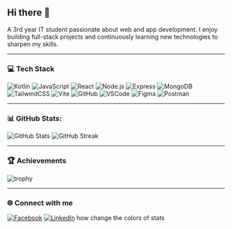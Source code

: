 ## Hi there 👋  
A 3rd year IT student passionate about web and app development.
I enjoy building full-stack projects and continuously learning new technologies to sharpen my skills.  

---

### 💻 Tech Stack
![Kotlin](https://img.shields.io/badge/Kotlin-0d1117?style=for-the-badge&logo=kotlin&logoColor=a97bff)
![JavaScript](https://img.shields.io/badge/JavaScript-0d1117?style=for-the-badge&logo=javascript&logoColor=f7df1e)
![React](https://img.shields.io/badge/React-0d1117?style=for-the-badge&logo=react&logoColor=61dafb)
![Node.js](https://img.shields.io/badge/Node.js-0d1117?style=for-the-badge&logo=node.js&logoColor=68a063)
![Express](https://img.shields.io/badge/Express.js-0d1117?style=for-the-badge&logo=express&logoColor=ffffff)
![MongoDB](https://img.shields.io/badge/MongoDB-0d1117?style=for-the-badge&logo=mongodb&logoColor=4db33d)
![TailwindCSS](https://img.shields.io/badge/TailwindCSS-0d1117?style=for-the-badge&logo=tailwindcss&logoColor=38bdf8)
![Vite](https://img.shields.io/badge/Vite-0d1117?style=for-the-badge&logo=vite&logoColor=9461fb)
![GitHub](https://img.shields.io/badge/GitHub-0d1117?style=for-the-badge&logo=github&logoColor=ffffff)
![VSCode](https://img.shields.io/badge/VS%20Code-0d1117?style=for-the-badge&logo=visual-studio-code&logoColor=0078d7)
![Figma](https://img.shields.io/badge/Figma-0d1117?style=for-the-badge&logo=figma&logoColor=ff77ff)
![Postman](https://img.shields.io/badge/Postman-0d1117?style=for-the-badge&logo=postman&logoColor=ff6c37) 

---
### 📊 GitHub Stats:
![GitHub Stats](https://github-readme-stats.vercel.app/api?username=Shinxss&show_icons=true&theme=radical) ![GitHub Streak](https://streak-stats.demolab.com?user=Shinxss&theme=radical&hide_border=true)

---

### 🏆 Achievements
![trophy](https://github-profile-trophy.vercel.app/?username=Shinxss&theme=onedark&margin-w=15&margin-h=15)

---

### 🌐 Connect with me
[![Facebook](https://img.shields.io/badge/Facebook-1877F2?style=for-the-badge&logo=facebook&logoColor=white)](https://www.facebook.com/jachinadam.aliman.7)
[![LinkedIn](https://img.shields.io/badge/LinkedIn-0077B5?style=for-the-badge&logo=linkedin&logoColor=white)](https://www.linkedin.com/in/jachin-aliman/)
how change the colors of stats
